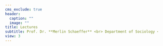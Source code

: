 ```yaml
---
cms_exclude: true
header:
  caption: ""
  image: ""
title: Lectures
subtitle: Prof. Dr. **Merlin Schaeffer** <br> Department of Sociology <br> University of Copenhagen
view: 3
---
```


